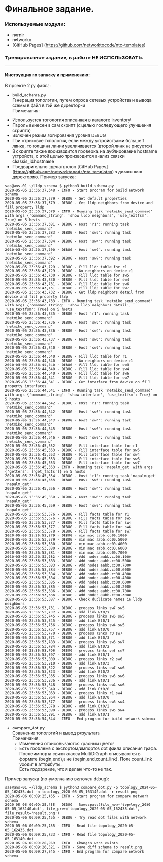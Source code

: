 Финальное задание.
===================================

### Используемые модули:
* nornir
* networkx
* [GitHub Pages] (https://github.com/networktocode/ntc-templates)

### Тренировочное задание, в работе НЕ ИСПОЛЬЗОВАТЬ.
------------

#### Инструкция по запуску и применению:

В проекте 2 py файла:

* build_schema.py  
Генерация топологии, путем опроса сетевых устройства и вывода схемы в файл в той же директории  
Примечания:
 - Используется топология описанная в каталоге inventory/  
 - Пароль вынесен в сам скрипт (с целью последующего улучшения скрипта)  
 - Включен режим логирования уровня DEBUG  
 - При отрисовке топологии, если между устройствами больше 1 линка, то толщина линии увеличивается (второй линк не рисуется)  
 - В скрипте также производится проверка, на дублирование hostname устройств, с этой целью производится анализ связки chassis_id:hostname  
 - Предварительно сделать клон [GitHub Pages] (https://github.com/networktocode/ntc-templates) в домашнюю директорию.
Пример запуска:
```
sas@ans-01 ~/lldp_schema $ python3 build_schema.py
2020-05-05 23:36:37,348 - INFO - Start program for build network schema
2020-05-05 23:36:37,379 - DEBUG - Set default properties
2020-05-05 23:36:37,379 - DEBUG - Get lldp neighbors from device and fill property lldp
2020-05-05 23:36:37,379 - INFO - Running task 'netmiko_send_command' with args {'command_string': 'show lldp neighbors', 'use_textfsm': True} on 5 hosts
2020-05-05 23:36:37,381 - DEBUG - Host 'r1': running task 'netmiko_send_command'
2020-05-05 23:36:37,383 - DEBUG - Host 'sw5': running task 'netmiko_send_command'
2020-05-05 23:36:37,384 - DEBUG - Host 'sw4': running task 'netmiko_send_command'
2020-05-05 23:36:37,390 - DEBUG - Host 'sw6': running task 'netmiko_send_command'
2020-05-05 23:36:37,392 - DEBUG - Host 'sw7': running task 'netmiko_send_command'
2020-05-05 23:36:43,729 - DEBUG - Fill lldp table for r1
2020-05-05 23:36:43,729 - DEBUG - No neighbors on device r1
2020-05-05 23:36:43,730 - DEBUG - Fill lldp table for sw5
2020-05-05 23:36:43,730 - DEBUG - Fill lldp table for sw4
2020-05-05 23:36:43,731 - DEBUG - Fill lldp table for sw6
2020-05-05 23:36:43,731 - DEBUG - Fill lldp table for sw7
2020-05-05 23:36:43,732 - DEBUG - Get lldp neighbors detail from device and fill property lldp
2020-05-05 23:36:43,733 - INFO - Running task 'netmiko_send_command' with args {'command_string': 'show lldp neighbors detail', 'use_textfsm': True} on 5 hosts
2020-05-05 23:36:43,735 - DEBUG - Host 'r1': running task 'netmiko_send_command'
2020-05-05 23:36:43,736 - DEBUG - Host 'sw5': running task 'netmiko_send_command'
2020-05-05 23:36:43,736 - DEBUG - Host 'sw4': running task 'netmiko_send_command'
2020-05-05 23:36:43,737 - DEBUG - Host 'sw6': running task 'netmiko_send_command'
2020-05-05 23:36:43,740 - DEBUG - Host 'sw7': running task 'netmiko_send_command'
2020-05-05 23:36:44,640 - DEBUG - Fill lldp table for r1
2020-05-05 23:36:44,640 - DEBUG - No neighbors on device r1
2020-05-05 23:36:44,640 - DEBUG - Fill lldp table for sw5
2020-05-05 23:36:44,640 - DEBUG - Fill lldp table for sw4
2020-05-05 23:36:44,640 - DEBUG - Fill lldp table for sw6
2020-05-05 23:36:44,641 - DEBUG - Fill lldp table for sw7
2020-05-05 23:36:44,641 - DEBUG - Get interface from device on fill property interfaces
2020-05-05 23:36:44,641 - INFO - Running task 'netmiko_send_command' with args {'command_string': 'show interface', 'use_textfsm': True} on 5 hosts
2020-05-05 23:36:44,642 - DEBUG - Host 'r1': running task 'netmiko_send_command'
2020-05-05 23:36:44,642 - DEBUG - Host 'sw5': running task 'netmiko_send_command'
2020-05-05 23:36:44,643 - DEBUG - Host 'sw4': running task 'netmiko_send_command'
2020-05-05 23:36:44,645 - DEBUG - Host 'sw6': running task 'netmiko_send_command'
2020-05-05 23:36:44,646 - DEBUG - Host 'sw7': running task 'netmiko_send_command'
2020-05-05 23:36:45,652 - DEBUG - Fill interface table for r1
2020-05-05 23:36:45,653 - DEBUG - Fill interface table for sw5
2020-05-05 23:36:45,653 - DEBUG - Fill interface table for sw4
2020-05-05 23:36:45,653 - DEBUG - Fill interface table for sw6
2020-05-05 23:36:45,653 - DEBUG - Fill interface table for sw7
2020-05-05 23:36:45,653 - INFO - Running task 'napalm_get' with args {'getters': ['get_facts']} on 5 hosts
2020-05-05 23:36:45,654 - DEBUG - Host 'r1': running task 'napalm_get'
2020-05-05 23:36:45,655 - DEBUG - Host 'sw5': running task 'napalm_get'
2020-05-05 23:36:45,656 - DEBUG - Host 'sw4': running task 'napalm_get'
2020-05-05 23:36:45,658 - DEBUG - Host 'sw6': running task 'napalm_get'
2020-05-05 23:36:45,659 - DEBUG - Host 'sw7': running task 'napalm_get'
2020-05-05 23:36:53,576 - DEBUG - Fill facts table for r1
2020-05-05 23:36:53,576 - DEBUG - Fill facts table for sw5
2020-05-05 23:36:53,577 - DEBUG - Fill facts table for sw4
2020-05-05 23:36:53,577 - DEBUG - Fill facts table for sw6
2020-05-05 23:36:53,578 - DEBUG - Fill facts table for sw7
2020-05-05 23:36:53,579 - DEBUG - min mac aabb.cc00.1000
2020-05-05 23:36:53,579 - DEBUG - min mac aabb.cc00.5000
2020-05-05 23:36:53,580 - DEBUG - min mac aabb.cc00.4000
2020-05-05 23:36:53,580 - DEBUG - min mac aabb.cc00.6000
2020-05-05 23:36:53,581 - DEBUG - min mac aabb.cc00.7000
2020-05-05 23:36:53,582 - DEBUG - Add nodes aabb.cc00.1000
2020-05-05 23:36:53,583 - DEBUG - Add nodes aabb.cc00.5000
2020-05-05 23:36:53,583 - DEBUG - Add nodes aabb.cc00.7000
2020-05-05 23:36:53,584 - DEBUG - Add nodes aabb.cc00.6000
2020-05-05 23:36:53,584 - DEBUG - Add nodes aabb.cc00.4000
2020-05-05 23:36:53,584 - DEBUG - Add nodes aabb.cc00.4000
2020-05-05 23:36:53,585 - DEBUG - Add nodes aabb.cc00.6000
2020-05-05 23:36:53,585 - DEBUG - Add nodes aabb.cc00.2000
2020-05-05 23:36:53,586 - DEBUG - Add nodes aabb.cc00.7000
2020-05-05 23:36:53,586 - DEBUG - Add nodes aabb.cc00.3000
2020-05-05 23:36:53,587 - DEBUG - Check duplicate names in lldp neighbors
2020-05-05 23:36:53,731 - DEBUG - process links sw7 sw5
2020-05-05 23:36:53,732 - DEBUG - add link Et0/2
2020-05-05 23:36:53,745 - DEBUG - process links sw6 sw5
2020-05-05 23:36:53,745 - DEBUG - add link Et0/1
2020-05-05 23:36:53,756 - DEBUG - process links sw4 sw5
2020-05-05 23:36:53,757 - DEBUG - add link Et0/0
2020-05-05 23:36:53,770 - DEBUG - process links r3 sw7
2020-05-05 23:36:53,771 - DEBUG - add link Et0/3
2020-05-05 23:36:53,783 - DEBUG - process links sw6 sw7
2020-05-05 23:36:53,784 - DEBUG - add link Et0/2
2020-05-05 23:36:53,796 - DEBUG - process links sw5 sw7
2020-05-05 23:36:53,797 - DEBUG - add link Et0/1
2020-05-05 23:36:53,809 - DEBUG - process links r2 sw6
2020-05-05 23:36:53,810 - DEBUG - add link Et0/3
2020-05-05 23:36:53,822 - DEBUG - process links sw7 sw6
2020-05-05 23:36:53,823 - DEBUG - add link Et0/2
2020-05-05 23:36:53,835 - DEBUG - process links sw5 sw6
2020-05-05 23:36:53,836 - DEBUG - add link Et0/1
2020-05-05 23:36:53,848 - DEBUG - process links sw4 sw6
2020-05-05 23:36:53,849 - DEBUG - add link Et0/0
2020-05-05 23:36:53,863 - DEBUG - process links r1 sw4
2020-05-05 23:36:53,864 - DEBUG - add link Et0/0
2020-05-05 23:36:53,877 - DEBUG - process links sw6 sw4
2020-05-05 23:36:53,878 - DEBUG - add link Et0/2
2020-05-05 23:36:53,890 - DEBUG - process links sw5 sw4
2020-05-05 23:36:53,891 - DEBUG - add link Et0/1
2020-05-05 23:36:54,844 - INFO - End program for build network schema
```

* compare_dot.py  
Сравнение топологий и вывод результата  
Примечания: 
  - Изменения отрисовываются красным цветов
  - Есть проблема с экспортом/импортов dot файла описания графа.  
  После импорта связи класса MultiDiGraph описываются в формате (begin,end),а не (begin,end,count_link).  Поле count_link уходит в аттрибуты.  
  Есть подозрение, что я делаю что-то не так.

Пример запуска (по-умолчанию включен debug):
```
sas@ans-01 ~/lldp_schema $ python3 compare_dot.py -p topology_2020-05-05_162435.dot -n topology_2020-05-05_163140.dot -r result.png
2020-05-06 00:09:25,455 - INFO - Start program for compare network schema
2020-05-06 00:09:25,455 - DEBUG - Namespace(file_now='topology_2020-05-05_163140.dot', file_prev='topology_2020-05-05_162435.dot', file_result='result.png')
2020-05-06 00:09:25,455 - DEBUG - Try read dot files with network schema
2020-05-06 00:09:25,455 - INFO - Read file topology_2020-05-05_162435.dot
2020-05-06 00:09:25,733 - INFO - Read file topology_2020-05-05_163140.dot
2020-05-06 00:09:26,069 - INFO - Changes were exists
2020-05-06 00:09:26,521 - INFO - Save diff schema to result.png
2020-05-06 00:09:27,245 - INFO - End program for compare network schema
```



